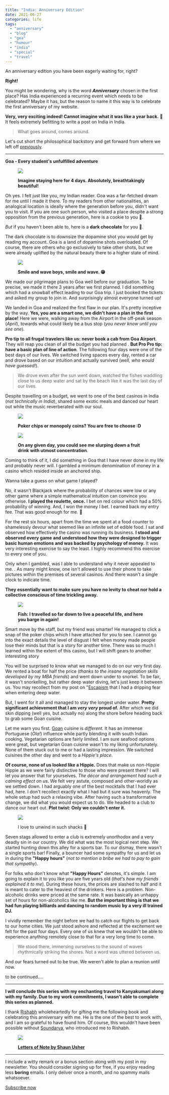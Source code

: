 ```yaml
---
title: "India: Anniversary Edition"
date: 2021-06-27
categories: life
tags: 
  - "anniversary"
  - "blog"
  - "goa"
  - "humour"
  - "india"
  - "special"
  - "travel"
---
```


An anniversary edition you have been eagerly waiting for, right?

**Right!**

You might be wondering, why is the word **_Anniversary_** chosen in the first place? Has India experienced a recurring event which needs to be celebrated? Maybe it has, but the reason to name it this way is to celebrate the first anniversary of my website.

**Very, very exciting indeed! Cannot imagine what it was like a year back.** 🎉 It feels extremely befitting to write a post on India in India.

> What goes around, comes around.

Let's cut short the philosophical backstory and get forward from where we left off [previously](https://witfulmadrasi.wordpress.com/2021/03/06/india-never-heard-of-this-place/).

* * *

**Goa - Every student's unfulfilled adventure**

<figure>

![](/assets/img/posts/img_20190419_182025.jpg)

<figcaption>

**Imagine staying here for 4 days. Absolutely, breathtakingly beautiful!**

</figcaption>

</figure>

Oh yes. I felt just like you, my Indian reader. Goa was a far-fetched dream for me until I made it there. To my readers from other nationalities, an analogical location is ideally where the generation before you, didn't want you to visit. If you are one such person, who visited a place despite a strong opposition from the previous generation, here is a cookie to you 🍪.

_But_ if you haven't been able to, here is a **dark chocolate** for you 🍫.

The dark chocolate is to downsize the dopamine shot you would get by reading my account. Goa is a land of dopamine shots overloaded. Of course, there are others who go exclusively to take other shots, but we were already uplifted by the natural beauty there to a higher state of mind.

<figure>

![](/assets/img/posts/img_20190418_152224.jpg)

<figcaption>

**Smile and wave boys, smile and wave. 😁**

</figcaption>

</figure>

We made our pilgrimage plans to Goa well before our graduation. To be precise, we made it there 3 years after we first planned. I did something which had a snowball effect leading to our Goa trip. I just booked the tickets and asked my group to join in. And surprisingly almost everyone turned up!

We landed in Goa and realized the first flaw in our plan. It's pretty inceptive by the way. **Yes, you are a smart one, we didn't have a plan in the first place!** Here we were, walking away from the Airport in the off-peak season (_April_), towards what could likely be a bus stop (_you never know until you see one_).

**Pro tip to all frugal travelers like us: never book a cab from Goa Airport**. They will reap you clean of all the budget you had planned . **But Pro Pro tip: have a basic plan of line of action**. The following four days were one of the best days of our lives. We switched living spaces every day, rented a car and drove based on our intuition and actually survived (_well, who would have guessed!_).

> We drove even after the sun went down, watched the fishes waddling close to us deep water and sat by the beach like it was the last day of our lives.

Despite travelling on a budget, we went to one of the best casinos in India (_not technically_ _in India_), shared some exotic meals and danced our heart out while the music reverberated with our soul.

<figure>

![](/assets/img/posts/img_20190417_235912.jpg)

<figcaption>

**Poker chips or monopoly coins? You are free to choose :D**

</figcaption>

</figure>

<figure>

![](/assets/img/posts/img_20190419_140404.jpg)

<figcaption>

**On any given day, you could see me slurping down a fruit drink** **with utmost concentration**.

</figcaption>

</figure>

Coming to think of it, I did something in Goa that I have never done in my life and probably never will. I gambled a minimum denomination of money in a casino which resided inside an anchored ship.

Wanna take a guess on what game I played?

No, it wasn't Blackjack where the probability of chances were low or any other game where a simple mathematical intuition can convince you otherwise. **I played the roulette, once.** I bet on red colour which had a 50% probability of winning. And, I won the money I bet. I earned back my entry fee. That was good enough for me. 🥳

For the rest six hours, apart from the time we spent at a food counter to shamelessly devour what seemed like an infinite set of edible food. I sat and observed how effectively the casino was running its business. **I stood and observed every game and understood how they were designed to trigger basic human emotions and was backed by psychology of money.** It was very interesting exercise to say the least. I highly recommend this exercise to every one of you.

Only when I gambled, was I able to understand why it never appealed to me. . As many might know, one isn't allowed to use their phone to take pictures within the premises of several casinos. And there wasn't a single clock to indicate time.

**They essentially want to make sure you have no levity to cheat nor hold a collective conscious of time trickling away.**

<figure>

![](/assets/img/posts/dscn7648.jpg)

<figcaption>

**Fish: I travelled so far down to live a peaceful life, and here you barge in again!**

</figcaption>

</figure>

Smart move by the staff, but my friend was smarter! He managed to click a snap of the poker chips which I have attached for you to see. I cannot go into the exact details the level of disgust I felt when money made people lose their minds but that is a story for another time. There was so much I learned within the extent of this casino, but I will shift gears to another interesting story

You will be surprised to know what we managed to do on our very first day. We rented a boat for half the price (_thanks to the insane negotiation skills developed by my MBA friends_) and went down under to snorkel. To be fair, it wasn't snorkelling, but rather deep water diving, let's just keep it between us. You may recollect from my post on "[Escapism](https://witfulmadrasi.wordpress.com/2021/03/02/my-experiments-with-escapism/) that I had a dripping fear when entering deep water.

But, I went for it all and managed to stay the longest under water. **Pretty significant achievement that I am _very very_ proud of.** After which we did skin dipping (well yes, but actually no) along the shore before heading back to grab some Goan cuisine.

Let me warn you first. [Goan](https://en.wikipedia.org/wiki/Goan_cuisine) cuisine is _different_. It has an immense Portuguese (_Ola!_) influence while partly blending it with south Indian cooking. Vegetarian options are fairly limited. I am sure seafood options were great, but vegetarian Goan cuisine wasn't to my liking unfortunately. None of them stuck out to me or had a lasting impression. We switched cuisines the other day and went to a _Hippie's place_.

**Of course, none of us looked like a Hippie.** Does that make us non-Hippie Hippie as we were fairly distinctive to those who were present there? I will let you answer that for yourselves. _The décor and arrangement had such a calming effect on us_. We felt very astute, composed and other-worldly as we settled down. I had arguably one of the best mocktails that I had ever had, here. I don't recollect exactly what I had but it sure was heavenly. The whole setup had such a relaxing vibe. After having such a transformative change, we did what you would expect us to do. We headed to a club to dance our heart out. **Plot twist: Only we couldn't enter it.**

<figure>

![](/assets/img/posts/img_20190419_130533.jpg)

<figcaption>

I love to unwind in such shacks 💓

</figcaption>

</figure>

Seven stags allowed to enter a club is extremely unorthodox and a very deadly sin in our country. We did what was the most logical next step. We started hunting down this alley for a sports bar. To our dismay, there wasn't a single sports bar! Finally, a bouncer had some sympathy for us and let us in during the **"Happy hours"** (_not to mention a bribe we had to pay to gain that sympathy_).

For folks who don't know what **"Happy Hours"** denotes, it's simple. I am going to explain it to you like you are five years old (_that's how my friends explained it to me_). During these hours, the prices are slashed to half and it is meant to cater to the heaviest of the drinkers. Here is a problem. Non-alcoholic drinks were priced at the same rate. It was basically an unhappy set of hours for non-alcoholics like me. **But the important thing is that we had fun playing billiards and dancing to random music by a very ill trained DJ.**

I vividly remember the night before we had to catch our flights to get back to our home cities. We just stood ashore and reflected at the excitement we felt for the past four days. Every one of us knew that we wouldn't be able to experience anything remotely close to that for a very long time to come.

> We stood there, immersing ourselves to the sound of waves rhythmically striking the shores. Not a word was uttered between us.

And our fears turned out to be true. We weren't able to plan a reunion until now.

to be continued....

* * *

**I will conclude this series with my enchanting travel to Kanyakumari along with my family. Due to my work commitments, I wasn't able to complete this series as planned.**

I thank [Rishabh](https://gradly.us/) wholeheartedly for gifting me the following book and celebrating this anniversary with me. He is the one of the best to work with, and I am so grateful to have found him. Of course, this wouldn't have been possible without [Soundarya](https://www.bsoundarya.com/), who introduced me to Rishabh.

<figure>

![](/assets/img/posts/61uswnrn4l._sx258_bo1204203200_.jpg)

<figcaption>

**[Letters of Note by Shaun Usher](https://www.amazon.in/Letters-Note-Correspondence-Deserving-Audience/dp/1782119280)**

</figcaption>

</figure>

* * *

I include a witty remark or a bonus section along with my post in my newsletter. You should consider signing up for free, if you enjoy reading less **boring** emails. I only deliver once a month, and no spammy mails whatsoever.

[Subscribe now](https://witfulmadrasi.substack.com/)
